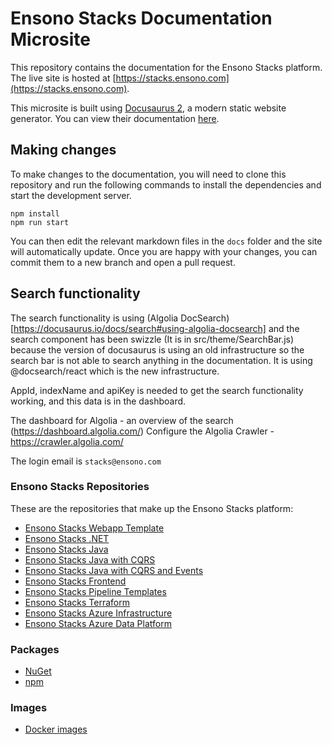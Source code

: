 # Ensono Stacks Documentation Microsite
This repository contains the documentation for the Ensono Stacks platform.
The live site is hosted at [https://stacks.ensono.com](https://stacks.ensono.com).

This microsite is built using [Docusaurus 2](https://v2.docusaurus.io/), a modern static website generator.
You can view their documentation [here](https://v2.docusaurus.io/docs/).

## Making changes
To make changes to the documentation, you will need to clone this repository and run the following commands to install the dependencies and start the development server.

```console
npm install
npm run start
```
You can then edit the relevant markdown files in the `docs` folder and the site will automatically update.
Once you are happy with your changes, you can commit them to a new branch and open a pull request.

## Search functionality
The search functionality is using (Algolia DocSearch)[https://docusaurus.io/docs/search#using-algolia-docsearch] and the search component has been swizzle (It is in src/theme/SearchBar.js) because the version of docusaurus is using an old infrastructure so the search bar is not able to search anything in the documentation. It is using @docsearch/react which is the new infrastructure. 

AppId, indexName and apiKey is needed to get the search functionality working, and this data is in the dashboard.

The dashboard for Algolia - an overview of the search (https://dashboard.algolia.com/)
Configure the Algolia Crawler - https://crawler.algolia.com/ 

The login email is `stacks@ensono.com`

### Ensono Stacks Repositories
These are the repositories that make up the Ensono Stacks platform:
- [Ensono Stacks Webapp Template](https://github.com/Ensono/stacks-webapp-template)
- [Ensono Stacks .NET](https://github.com/Ensono/stacks-dotnet)
- [Ensono Stacks Java](https://github.com/Ensono/stacks-java)
- [Ensono Stacks Java with CQRS](https://github.com/Ensono/stacks-java-cqrs)
- [Ensono Stacks Java with CQRS and Events](https://github.com/Ensono/stacks-java-cqrs-events)
- [Ensono Stacks Frontend](https://github.com/Ensono/stacks-nx-plugins)
- [Ensono Stacks Pipeline Templates](https://github.com/Ensono/stacks-pipeline-templates)
- [Ensono Stacks Terraform](https://github.com/Ensono/stacks-terraform)
- [Ensono Stacks Azure Infrastructure](https://github.com/Ensono/stacks-infrastructure-aks)
- [Ensono Stacks Azure Data Platform](https://github.com/Ensono/stacks-azure-data)

### Packages
- [NuGet](https://www.nuget.org/profiles/amidostacks)
- [npm](https://www.npmjs.com/~ensonostacks)

### Images
- [Docker images](https://hub.docker.com/u/amidostacks)

